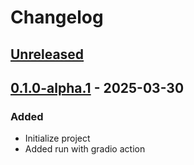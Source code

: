 # Changelog

## [Unreleased]

## [0.1.0-alpha.1] - 2025-03-30

### Added

- Initialize project
- Added run with gradio action

[Unreleased]: https://github.com/fyam1997/GradioLauncher/compare/v0.1.0-alpha.1...HEAD
[0.1.0-alpha.1]: https://github.com/fyam1997/GradioLauncher/commits/v0.1.0-alpha.1
